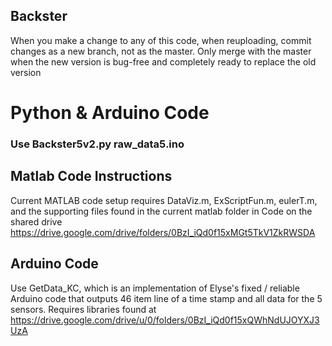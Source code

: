 ## Backster

When you make a change to any of this code, when reuploading, commit changes as a new branch, not as the master. Only merge with the master when the new version is bug-free and completely ready to replace the old version

# Python & Arduino Code
### Use Backster5v2.py raw_data5.ino

## Matlab Code Instructions
Current MATLAB code setup requires DataViz.m, ExScriptFun.m, eulerT.m, and the supporting files found in the current matlab folder in Code on the shared drive https://drive.google.com/drive/folders/0BzI_iQd0f15xMGt5TkV1ZkRWSDA

## Arduino Code
Use GetData_KC, which is an implementation of Elyse's fixed / reliable Arduino code that outputs 46 item line of a time stamp and all data for the 5 sensors. Requires libraries found at https://drive.google.com/drive/u/0/folders/0BzI_iQd0f15xQWhNdUJOYXJ3UzA
